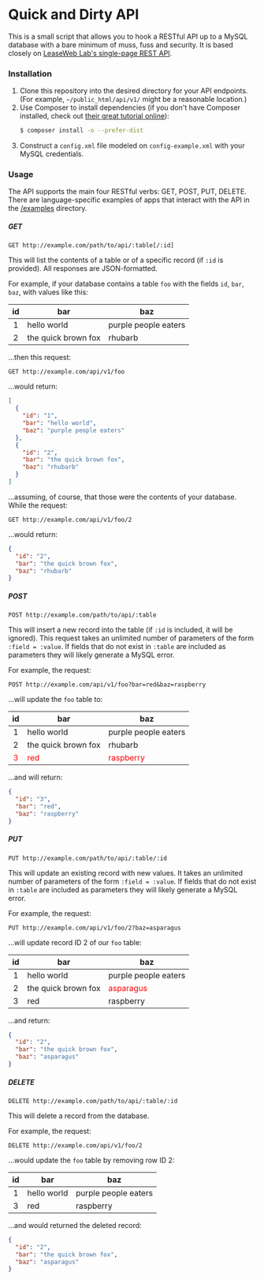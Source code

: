 # Quick and Dirty API

This is a small script that allows you to hook a RESTful API up to a MySQL database with a bare minimum of muss, fuss and security. It is based closely on [LeaseWeb Lab's single-page REST API](https://www.leaseweb.com/labs/2015/10/creating-a-simple-rest-api-in-php/).

### Installation

  1. Clone this repository into the desired directory for your API endpoints. (For example, `~/public_html/api/v1/` might be a reasonable location.)
  2. Use Composer to install dependencies (if you don't have Composer installed, check out [their great tutorial online](https://getcomposer.org)):
      ```bash
      $ composer install -o --prefer-dist
      ```
  3. Construct a `config.xml` file modeled on `config-example.xml` with your MySQL credentials.

### Usage

The API supports the main four RESTful verbs: GET, POST, PUT, DELETE. There are language-specific examples of apps that interact with the API in the [/examples](examples) directory.

##### GET

```http
GET http://example.com/path/to/api/:table[/:id]
```

This will list the contents of a table or of a specific record (if `:id` is provided). All responses are JSON-formatted.

For example, if your database contains a table `foo` with the fields `id`, `bar`, `baz`, with values like this:

| id | bar | baz |
| :-: | - | - |
| 1 | hello world | purple people eaters |
| 2 | the quick brown fox | rhubarb |

...then this request:

```http
GET http://example.com/api/v1/foo
```

...would return:

```json
[
  {
    "id": "1",
    "bar": "hello world",
    "baz": "purple people eaters"
  },
  {
    "id": "2",
    "bar": "the quick brown fox",
    "baz": "rhubarb"
  }
]
```

...assuming, of course, that those were the contents of your database. While the request:

```http
GET http://example.com/api/v1/foo/2
```

...would return:

```json
{
  "id": "2",
  "bar": "the quick brown fox",
  "baz": "rhubarb"
}
```

##### POST

```http
POST http://example.com/path/to/api/:table
```

This will insert a new record into the table (if `:id` is included, it will be ignored). This request takes an unlimited number of parameters of the form `:field = :value`. If fields that do not exist in `:table` are included as parameters they will likely generate a MySQL error.

For example, the request:

```http
POST http://example.com/api/v1/foo?bar=red&baz=raspberry
```

...will update the `foo` table to:

| id | bar | baz |
| :-: | - | - |
| 1 | hello world | purple people eaters |
| 2 | the quick brown fox | rhubarb |
| <span style="color: red">3</span> | <span style="color: red">red</span> | <span style="color: red">raspberry</span> |

...and will return:

```json
{
  "id": "3",
  "bar": "red",
  "baz": "raspberry"
}
```

##### PUT

```http
PUT http://example.com/path/to/api/:table/:id
```

This will update an existing record with new values. It takes an unlimited number of parameters of the form `:field = :value`. If fields that do not exist in `:table` are included as parameters they will likely generate a MySQL error.

For example, the request:

```http
PUT http://example.com/api/v1/foo/2?baz=asparagus
```

...will update record ID 2 of our `foo` table:

| id | bar | baz |
| :-: | - | - |
| 1 | hello world | purple people eaters |
| 2 | the quick brown fox | <span style="color: red">asparagus</span> |
| 3 | red | raspberry |

...and return:

```json
{
  "id": "2",
  "bar": "the quick brown fox",
  "baz": "asparagus"
}
```

##### DELETE

```http
DELETE http://example.com/path/to/api/:table/:id
```

This will delete a record from the database.

For example, the request:

```http
DELETE http://example.com/api/v1/foo/2
```

...would update the `foo` table by removing row ID 2:

| id | bar | baz |
| :-: | - | - |
| 1 | hello world | purple people eaters |
| 3 | red | raspberry |

...and would returned the deleted record:

```json
{
  "id": "2",
  "bar": "the quick brown fox",
  "baz": "asparagus"
}
```
